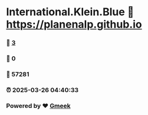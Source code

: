 # International.Klein.Blue :link: https://planenalp.github.io 
### :page_facing_up: [3](https://planenalp.github.io/tag.html) 
### :speech_balloon: 0 
### :hibiscus: 57281 
### :alarm_clock: 2025-03-26 04:40:33 
### Powered by :heart: [Gmeek](https://github.com/Meekdai/Gmeek)
